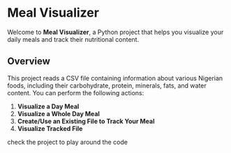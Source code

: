 # Meal Visualizer

Welcome to **Meal Visualizer**, a Python project that helps you visualize your daily meals and track their nutritional content.

## Overview

This project reads a CSV file containing information about various Nigerian foods, including their carbohydrate, protein, minerals, fats, and water content. You can perform the following actions:

1. **Visualize a Day Meal**
2. **Visualize a Whole Day Meal**
3. **Create/Use an Existing File to Track Your Meal**
4. **Visualize Tracked File**

check the project to play around the code
   

